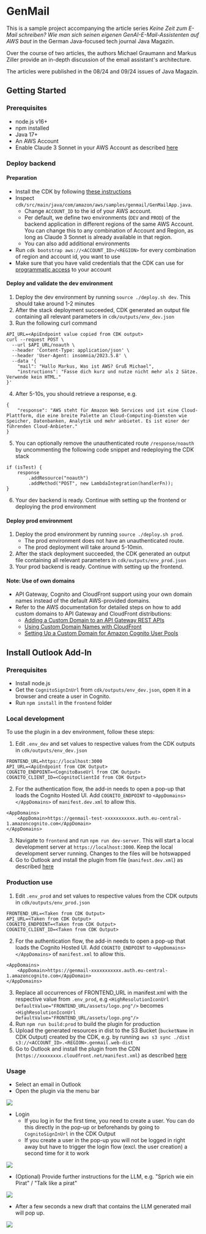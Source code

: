 # GenMail

This is a sample project accompanying the article series _Keine Zeit zum E-Mail schreiben? Wie man sich seinen eigenen GenAI-E-Mail-Assistenten auf AWS baut_ in the German Java-focused tech journal Java Magazin.

Over the course of two articles, the authors Michael Graumann and Markus Ziller provide an in-depth discussion of the email assistant's architecture.

The articles were published in the 08/24 and 09/24 issues of Java Magazin.

## Getting Started

### Prerequisites

- node.js v16+
- npm installed
- Java 17+
- An AWS Account
- Enable Claude 3 Sonnet in your AWS Account as described [here](https://docs.aws.amazon.com/bedrock/latest/userguide/model-access.html)

### Deploy backend

#### Preparation

- Install the CDK by following [these instructions](https://docs.aws.amazon.com/cdk/v2/guide/getting_started.html)
- Inspect `cdk/src/main/java/com/amazon/aws/samples/genmail/GenMailApp.java`. 
  - Change `ACCOUNT_ID` to the id of your AWS account.
  - Per default, we define two environments (`DEV` and `PROD`) of the backend application in different regions of the same AWS Account. You can change this to any combination of Account and Region, as long as Claude 3 Sonnet is already available in that region.
  - You can also add additional environments
- Run `cdk bootstrap aws://<ACCOUNT_ID>/<REGION>` for every combination of region and account id, you want to use
- Make sure that you have valid credentials that the CDK can use for [programmatic access](https://docs.aws.amazon.com/cdk/v2/guide/getting_started.html#getting_started_auth) to your account

#### Deploy and validate the dev environment

1. Deploy the dev environment by running `source ./deploy.sh dev`. This should take around 1-2 minutes
2. After the stack deployment succeeded, CDK generated an output file containing all relevant parameters in `cdk/outputs/env_dev.json`
3. Run the following curl command

```
API_URL=<ApiEndpoint value copied from CDK output>
curl --request POST \
  --url $API_URL/noauth \
  --header 'Content-Type: application/json' \
  --header 'User-Agent: insomnia/2023.5.8' \
  --data '{
    "mail": "Hallo Markus, Was ist AWS? Gruß Michael",
    "instructions": "Fasse dich kurz und nutze nicht mehr als 2 Sätze. Verwende kein HTML."
}'
```

4. After 5-10s, you should retrieve a response, e.g.

```
{
	"response": "AWS steht für Amazon Web Services und ist eine Cloud-Plattform, die eine breite Palette an Cloud-Computing-Diensten wie Speicher, Datenbanken, Analytik und mehr anbietet. Es ist einer der führenden Cloud-Anbieter."
}
```

5. You can optionally remove the unauthenticated route `/response/noauth` by uncommenting the following code snippet and redeploying the CDK stack
```
if (isTest) {
    response
        .addResource("noauth")
        .addMethod("POST", new LambdaIntegration(handlerFn));
}
```

6. Your dev backend is ready. Continue with setting up the frontend or deploying the prod environment

#### Deploy prod environment

1. Deploy the prod environment by running `source ./deploy.sh prod`. 
   - The prod environment does not have an unauthenticated route.
   - The prod deployment will take around 5-10min.
2. After the stack deployment succeeded, the CDK generated an output file containing all relevant parameters in `cdk/outputs/env_prod.json`
3. Your prod backend is ready. Continue with setting up the frontend.

#### Note: Use of own domains

- API Gateway, Cognito and CloudFront support using your own domain names instead of the default AWS-provided domains.
- Refer to the AWS documentation for detailed steps on how to add custom domains to API Gateway and CloudFront distributions:
  - [Adding a Custom Domain to an API Gateway REST APIs](https://docs.aws.amazon.com/apigateway/latest/developerguide/how-to-custom-domains.html)
  - [Using Custom Domain Names with CloudFront](https://docs.aws.amazon.com/AmazonCloudFront/latest/DeveloperGuide/CNAMEs.html)
  - [Setting Up a Custom Domain for Amazon Cognito User Pools](https://docs.aws.amazon.com/cognito/latest/developerguide/cognito-user-pools-add-custom-domain.html)

    
## Install Outlook Add-In

### Prerequisites

- Install node.js
- Get the `CognitoSignInUrl` from `cdk/outputs/env_dev.json`, open it in a browser and create a user in Cognito.
- Run `npm install` in the `frontend` folder

### Local development

To use the plugin in a dev environment, follow these steps:

1. Edit `.env_dev` and set values to respective values from the CDK outputs in `cdk/outputs/env_dev.json`

```
FRONTEND_URL=https://localhost:3000
API_URL=<ApiEndpoint from CDK Output>
COGNITO_ENDPOINT=<CognitoBaseUrl from CDK Output>
COGNITO_CLIENT_ID=<CognitoClientId from CDK Output>
```

2. For the authentication flow, the add-in needs to open a pop-up that loads the Cognito Hosted UI. Add `COGNITO_ENDPOINT`  to `<AppDomains></AppDomains>` of `manifest.dev.xml` to allow this.

```
<AppDomains>
    <AppDomain>https://genmail-test-xxxxxxxxxxx.auth.eu-central-1.amazoncognito.com</AppDomain>
</AppDomains>
```

3. Navigate to `frontend` and run `npm run dev-server`. This will start a local development server at `https://localhost:3000`. Keep the local development server running. Changes to the files will be hotswapped
4. Go to Outlook and install the plugin from file (`manifest.dev.xml`) as described [here](https://learn.microsoft.com/en-us/office/dev/add-ins/outlook/sideload-outlook-add-ins-for-testing?tabs=windows-web)

### Production use

1. Edit `.env_prod` and set values to respective values from the CDK outputs in `cdk/outputs/env_prod.json`

```
FRONTEND_URL=<Taken from CDK Output>
API_URL=<Taken from CDK Output>
COGNITO_ENDPOINT=<Taken from CDK Output>
COGNITO_CLIENT_ID=<Taken from CDK Output>
```
2. For the authentication flow, the add-in needs to open a pop-up that loads the Cognito Hosted UI. Add `COGNITO_ENDPOINT`  to `<AppDomains></AppDomains>` of `manifest.xml` to allow this.

```
<AppDomains>
    <AppDomain>https://genmail-xxxxxxxxxxx.auth.eu-central-1.amazoncognito.com</AppDomain>
</AppDomains>
```
3. Replace all occurrences of FRONTEND_URL in manifest.xml with the respective value from `.env_prod`, e.g `<HighResolutionIconUrl DefaultValue="FRONTEND_URL/assets/logo.png"/>` becomes `<HighResolutionIconUrl DefaultValue="FRONTEND_URL/assets/logo.png"/>`
4. Run `npm run build:prod` to build the plugin for production
5. Upload the generated resources in dist to the S3 Bucket (`bucketName` in CDK Output) created by the CDK, e.g. by running `aws s3 sync ./dist s3://<ACCOUNT_ID>.<REGION>.genmail.web-dist`
6. Go to Outlook and install the plugin from the CDN (`https://xxxxxxxx.cloudfront.net/manifest.xml`) as described [here](https://learn.microsoft.com/en-us/office/dev/add-ins/outlook/sideload-outlook-add-ins-for-testing?tabs=windows-web)

### Usage

- Select an email in Outlook
- Open the plugin via the menu bar

![](./docs/signed_out.png)

- Login
    - If you log in for the first time, you need to create a user. You can do this directly in the pop-up or beforehands by going to `CognitoSignInUrl` in the CDK Output
    - If you create a user in the pop-up you will not be logged in right away but have to trigger the login flow (excl. the user creation) a second time for it to work

![](./docs/hosted_ui.png)

- (Optional) Provide further instructions for the LLM, e.g. "Sprich wie ein Pirat" / "Talk like a pirat"

![](./docs/prompting.png)

- After a few seconds a new draft that contains the LLM generated mail will pop up.

![](./docs/generated_mail.png)